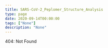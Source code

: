 ```yaml
---
title: SARS-CoV-2_Peplomer_Structure_Analysis
type: page
date: 2020-09-14T00:00:00
tags: ["None"]
description: "None"
---
```


404: Not Found
